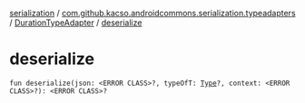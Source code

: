 [serialization](../../index.md) / [com.github.kacso.androidcommons.serialization.typeadapters](../index.md) / [DurationTypeAdapter](index.md) / [deserialize](.)

# deserialize

`fun deserialize(json: <ERROR CLASS>?, typeOfT: `[`Type`](http://docs.oracle.com/javase/8/docs/api/java/lang/reflect/Type.html)`?, context: <ERROR CLASS>?): <ERROR CLASS>?`